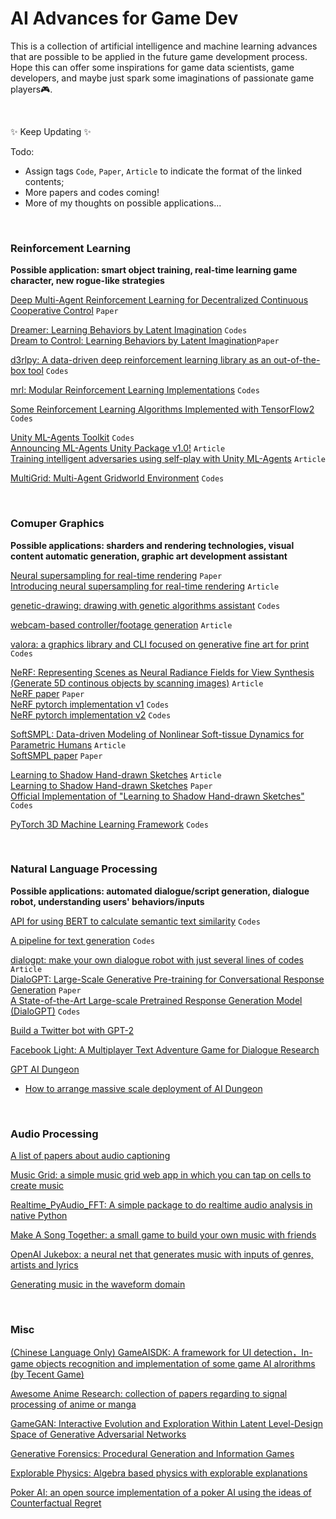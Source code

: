 # AI Advances for Game Dev
This is a collection of artificial intelligence and machine learning advances that are possible to be applied in the future game development process. Hope this can offer some inspirations for game data scientists, game developers, and maybe just spark some imaginations of passionate game players:video_game:.

<br>

:sparkles: Keep Updating :sparkles:

Todo: 
- Assign tags `Code`, `Paper`, `Article` to indicate the format of the linked contents;
- More papers and codes coming!
- More of my thoughts on possible applications...

<br>


[^_^]:
    收藏的爱可可微博翻完了第25页(下次从第26页开始)

### Reinforcement Learning
**Possible application: smart object training, real-time learning game character, new rogue-like strategies**

[Deep Multi-Agent Reinforcement Learning for Decentralized Continuous Cooperative Control](https://arxiv.org/abs/2003.06709) `Paper`

[Dreamer: Learning Behaviors by Latent Imagination](https://github.com/google-research/dreamer) `Codes` <br>
[Dream to Control: Learning Behaviors by Latent Imagination](https://arxiv.org/pdf/1912.01603.pdf)`Paper`

[d3rlpy: A data-driven deep reinforcement learning library as an out-of-the-box tool](https://github.com/takuseno/d3rlpy) `Codes`

[mrl: Modular Reinforcement Learning Implementations](https://github.com/spitis/mrl) `Codes`

[Some Reinforcement Learning Algorithms Implemented with TensorFlow2](https://github.com/StepNeverStop/RLs) `Codes`

[Unity ML-Agents Toolkit](https://github.com/Unity-Technologies/ml-agents) `Codes` <br>
[Announcing ML-Agents Unity Package v1.0!](https://blogs.unity3d.com/2020/05/12/announcing-ml-agents-unity-package-v1-0/) `Article` <br>
[Training intelligent adversaries using self-play with Unity ML-Agents](https://blogs.unity3d.com/2020/02/28/training-intelligent-adversaries-using-self-play-with-ml-agents/) `Article`

[MultiGrid: Multi-Agent Gridworld Environment](https://github.com/ArnaudFickinger/gym-multigrid) `Codes`

<br>

### Comuper Graphics
**Possible applications: sharders and rendering technologies, visual content automatic generation, graphic art development assistant**

[Neural supersampling for real-time rendering](https://research.fb.com/publications/neural-supersampling-for-real-time-rendering/) `Paper` <br>
[Introducing neural supersampling for real-time rendering](https://research.fb.com/blog/2020/07/introducing-neural-supersampling-for-real-time-rendering/) `Article`

[genetic-drawing: drawing with genetic algorithms assistant](https://github.com/anopara/genetic-drawing) `Codes` 

[webcam-based controller/footage generation](https://glitch.com/edit/#!/tm-wizard) `Article`

[valora: a graphics library and CLI focused on generative fine art for print](https://github.com/turnage/valora) `Codes`

[NeRF: Representing Scenes as Neural Radiance Fields for View Synthesis (Generate 5D continous objects by scanning images)](https://www.matthewtancik.com/nerf) `Article` <br>
[NeRF paper](https://arxiv.org/abs/2003.08934) `Paper` <br>
[NeRF pytorch implementation v1](https://github.com/krrish94/nerf-pytorch) `Codes` <br>
[NeRF pytorch implementation v2](https://github.com/yenchenlin/nerf-pytorch) `Codes` <br>

[SoftSMPL: Data-driven Modeling of Nonlinear Soft-tissue Dynamics for Parametric Humans](http://dancasas.github.io/projects/SoftSMPL/) `Article` <br>
[SoftSMPL paper](https://arxiv.org/abs/2004.00326) `Paper`

[Learning to Shadow Hand-drawn Sketches](https://cal.cs.umbc.edu/Papers/Zheng-2020-Shade/) `Article` <br>
[Learning to Shadow Hand-drawn Sketches](https://arxiv.org/abs/2002.11812) `Paper` <br>
[Official Implementation of "Learning to Shadow Hand-drawn Sketches"](https://github.com/qyzdao/ShadeSketch) `Codes`

[PyTorch 3D Machine Learning Framework](https://github.com/facebookresearch/pytorch3d) `Codes`

<br>

### Natural Language Processing
**Possible applications: automated dialogue/script generation, dialogue robot, understanding users' behaviors/inputs**

[API for using BERT to calculate semantic text similarity](https://github.com/AndriyMulyar/semantic-text-similarity) `Codes`

[A pipeline for text generation](https://github.com/huggingface/transformers/pull/3758) `Codes`

[dialogpt: make your own dialogue robot with just several lines of codes](https://huggingface.co/transformers/model_doc/dialogpt.html) `Article` <br>
[DialoGPT: Large-Scale Generative Pre-training for Conversational Response Generation](https://arxiv.org/abs/1911.00536) `Paper` <br>
[A State-of-the-Art Large-scale Pretrained Response Generation Model (DialoGPT)](https://github.com/microsoft/DialoGPT) `Codes`


[Build a Twitter bot with GPT-2](https://github.com/minimaxir/download-tweets-ai-text-gen)

[Facebook Light: A Multiplayer Text Adventure Game for Dialogue Research](https://ai.facebook.com/blog/introducing-light-a-multiplayer-text-adventure-game-for-dialogue-research/)

[GPT AI Dungeon](https://github.com/AIDungeon/AIDungeon)
 - [How to arrange massive scale deployment of AI Dungeon](https://medium.com/@aidungeon/how-we-scaled-ai-dungeon-2-to-support-over-1-000-000-users-d207d5623de9)

<br>



### Audio Processing

[A list of papers about audio captioning](https://github.com/audio-captioning/audio-captioning-papers)

[Music Grid: a simple music grid web app in which you can tap on cells to create music](https://github.com/irshadshalu/music-grid)


[Realtime_PyAudio_FFT: A simple package to do realtime audio analysis in native Python](https://github.com/tr1pzz/Realtime_PyAudio_FFT)

[Make A Song Together: a small game to build your own music with friends](https://magenta.tensorflow.org/make-a-song-together)


[OpenAI Jukebox: a neural net that generates music with inputs of genres, artists and lyrics](https://openai.com/blog/jukebox/)


[Generating music in the waveform domain](https://benanne.github.io/2020/03/24/audio-generation.html)

<br>


### Misc

[(Chinese Language Only) GameAISDK: A framework for UI detection，In-game objects recognition and implementation of some game AI alrorithms (by Tecent Game)](https://github.com/Tencent/GameAISDK)

[Awesome Anime Research: collection of papers regarding to signal processing of anime or manga ](https://github.com/SerialLain3170/AwesomeAnimeResearch)

[^_^]: GAN潜关卡设计空间互动演化与探索

[GameGAN: Interactive Evolution and Exploration Within Latent Level-Design Space of Generative Adversarial Networks](https://github.com/schrum2/GameGAN)

[Generative Forensics: Procedural Generation and Information Games](https://arxiv.org/abs/2004.01768)

[^_^]: 可用代数表示的物理学算法集锦

[Explorable Physics: Algebra based physics with explorable explanations](https://landgreen.github.io/physics/index.html)

[^_^]: 开源德州扑克机器人

[Poker AI: an open source implementation of a poker AI using the ideas of Counterfactual Regret](https://github.com/fedden/poker_ai)